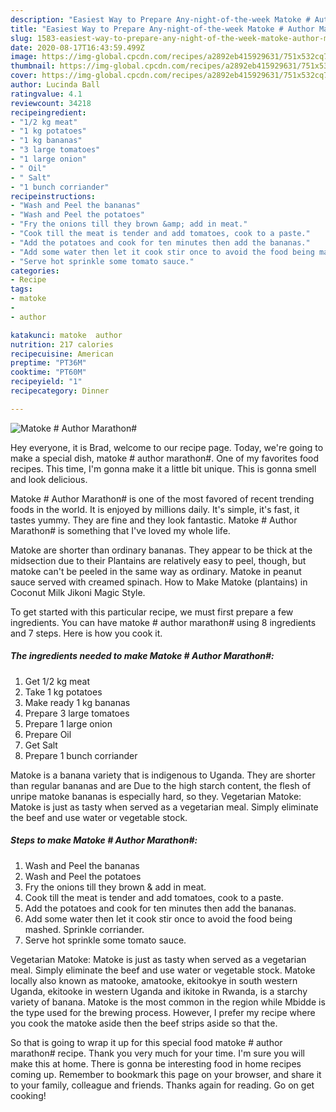 ```yaml
---
description: "Easiest Way to Prepare Any-night-of-the-week Matoke # Author Marathon#"
title: "Easiest Way to Prepare Any-night-of-the-week Matoke # Author Marathon#"
slug: 1583-easiest-way-to-prepare-any-night-of-the-week-matoke-author-marathon
date: 2020-08-17T16:43:59.499Z
image: https://img-global.cpcdn.com/recipes/a2892eb415929631/751x532cq70/matoke-author-marathon-recipe-main-photo.jpg
thumbnail: https://img-global.cpcdn.com/recipes/a2892eb415929631/751x532cq70/matoke-author-marathon-recipe-main-photo.jpg
cover: https://img-global.cpcdn.com/recipes/a2892eb415929631/751x532cq70/matoke-author-marathon-recipe-main-photo.jpg
author: Lucinda Ball
ratingvalue: 4.1
reviewcount: 34218
recipeingredient:
- "1/2 kg meat"
- "1 kg potatoes"
- "1 kg bananas"
- "3 large tomatoes"
- "1 large onion"
- " Oil"
- " Salt"
- "1 bunch corriander"
recipeinstructions:
- "Wash and Peel the bananas"
- "Wash and Peel the potatoes"
- "Fry the onions till they brown &amp; add in meat."
- "Cook till the meat is tender and add tomatoes, cook to a paste."
- "Add the potatoes and cook for ten minutes then add the bananas."
- "Add some water then let it cook stir once to avoid the food being mashed. Sprinkle corriander."
- "Serve hot sprinkle some tomato sauce."
categories:
- Recipe
tags:
- matoke
- 
- author

katakunci: matoke  author 
nutrition: 217 calories
recipecuisine: American
preptime: "PT36M"
cooktime: "PT60M"
recipeyield: "1"
recipecategory: Dinner

---
```



![Matoke # Author Marathon#](https://img-global.cpcdn.com/recipes/a2892eb415929631/751x532cq70/matoke-author-marathon-recipe-main-photo.jpg)

Hey everyone, it is Brad, welcome to our recipe page. Today, we're going to make a special dish, matoke # author marathon#. One of my favorites food recipes. This time, I'm gonna make it a little bit unique. This is gonna smell and look delicious.

Matoke # Author Marathon# is one of the most favored of recent trending foods in the world. It is enjoyed by millions daily. It's simple, it's fast, it tastes yummy. They are fine and they look fantastic. Matoke # Author Marathon# is something that I've loved my whole life.

Matoke are shorter than ordinary bananas. They appear to be thick at the midsection due to their Plantains are relatively easy to peel, though, but matoke can&#39;t be peeled in the same way as ordinary. Matoke in peanut sauce served with creamed spinach. How to Make Matoke (plantains) in Coconut Milk Jikoni Magic Style.


To get started with this particular recipe, we must first prepare a few ingredients. You can have matoke # author marathon# using 8 ingredients and 7 steps. Here is how you cook it.

<!--inarticleads1-->

##### The ingredients needed to make Matoke # Author Marathon#:

1. Get 1/2 kg meat
1. Take 1 kg potatoes
1. Make ready 1 kg bananas
1. Prepare 3 large tomatoes
1. Prepare 1 large onion
1. Prepare  Oil
1. Get  Salt
1. Prepare 1 bunch corriander


Matoke is a banana variety that is indigenous to Uganda. They are shorter than regular bananas and are Due to the high starch content, the flesh of unripe matoke bananas is especially hard, so they. Vegetarian Matoke: Matoke is just as tasty when served as a vegetarian meal. Simply eliminate the beef and use water or vegetable stock. 

<!--inarticleads2-->

##### Steps to make Matoke # Author Marathon#:

1. Wash and Peel the bananas
1. Wash and Peel the potatoes
1. Fry the onions till they brown &amp; add in meat.
1. Cook till the meat is tender and add tomatoes, cook to a paste.
1. Add the potatoes and cook for ten minutes then add the bananas.
1. Add some water then let it cook stir once to avoid the food being mashed. Sprinkle corriander.
1. Serve hot sprinkle some tomato sauce.


Vegetarian Matoke: Matoke is just as tasty when served as a vegetarian meal. Simply eliminate the beef and use water or vegetable stock. Matoke locally also known as matooke, amatooke, ekitookye in south western Uganda, ekitooke in western Uganda and ikitoke in Rwanda, is a starchy variety of banana. Matoke is the most common in the region while Mbidde is the type used for the brewing process. However, I prefer my recipe where you cook the matoke aside then the beef strips aside so that the. 

So that is going to wrap it up for this special food matoke # author marathon# recipe. Thank you very much for your time. I'm sure you will make this at home. There is gonna be interesting food in home recipes coming up. Remember to bookmark this page on your browser, and share it to your family, colleague and friends. Thanks again for reading. Go on get cooking!
